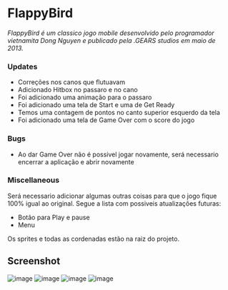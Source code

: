 # FlappyBird

_FlappyBird é um classico jogo mobile desenvolvido pelo programador vietnamita Dong Nguyen e publicado pela .GEARS studios em maio de 2013._  
### Updates

- Correções nos canos que flutuavam  
- Adicionado Hitbox no passaro e no cano  
- Foi adicionado uma animação para o passaro
- Foi adicionado uma tela de Start e uma de Get Ready  
- Temos uma contagem de pontos no canto superior esquerdo da tela
- Foi adicionado uma tela de Game Over com o score do jogo

### Bugs

- Ao dar Game Over não é possivel jogar novamente, será necessario encerrar a aplicação e abrir novamente


### Miscellaneous 

Será necessario adicionar algumas outras coisas para que o jogo fique 100% igual ao original. Segue a lista com possiveis atualizações futuras:  

- Botão para Play e pause  
- Menu  

Os sprites e todas as cordenadas estão na raiz do projeto.  

## Screenshot 

![image](https://user-images.githubusercontent.com/13456785/117509142-1fca3980-af60-11eb-94df-b9cf07d3b4c0.png)
![image](https://user-images.githubusercontent.com/13456785/117509190-31abdc80-af60-11eb-8f25-8981be6b6cc4.png)
![image](https://user-images.githubusercontent.com/13456785/117510258-222d9300-af62-11eb-8359-f8b2a887d8e8.png)
![image](https://user-images.githubusercontent.com/13456785/117509234-44beac80-af60-11eb-9b01-a6c6577f16c6.png)